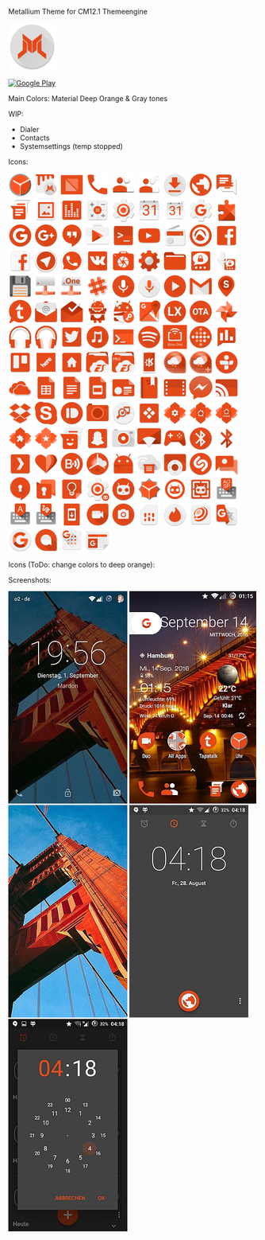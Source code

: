 Metallium Theme for CM12.1 Themeengine

![AppIcon](https://raw.githubusercontent.com/MardonHH/Metallium/master/preview/ic_launcher.png)

<a href="https://play.google.com/store/apps/details?id=org.spikelab.metallium">
  <img alt="Google Play"
       src="http://developer.android.com/images/brand/en_generic_rgb_wo_60.png" />
</a>

Main Colors:
Material Deep Orange & Gray tones

WIP:
- Dialer
- Contacts
- Systemsettings (temp stopped)

Icons:

![DeskClock](https://raw.githubusercontent.com/MardonHH/Metallium/master/preview/icons/clock.png)
![Themes](https://raw.githubusercontent.com/MardonHH/Metallium/master/preview/icons/themes.png)
![Themes Provider](https://raw.githubusercontent.com/MardonHH/Metallium/master/preview/icons/themes_provider.png)
![Dialer](https://raw.githubusercontent.com/MardonHH/Metallium/master/preview/icons/phone.png)
![Contacts](https://raw.githubusercontent.com/MardonHH/Metallium/master/preview/icons/contacts.png)
![Google Contacts-Sync](https://raw.githubusercontent.com/MardonHH/Metallium/master/preview/icons/google_contacts-sync.png)
![Downloads](https://raw.githubusercontent.com/MardonHH/Metallium/master/preview/icons/downloads.png)
![Browser](https://raw.githubusercontent.com/MardonHH/Metallium/master/preview/icons/browser.png)
![SMS](https://raw.githubusercontent.com/MardonHH/Metallium/master/preview/icons/sms.png)
![GoogleMessenger](https://raw.githubusercontent.com/MardonHH/Metallium/master/preview/icons/google_messenger.png)
![Gallery](https://raw.githubusercontent.com/MardonHH/Metallium/master/preview/icons/gallery.png)
![AudioFX](https://raw.githubusercontent.com/MardonHH/Metallium/master/preview/icons/audiofx.png)
![Calculator](https://raw.githubusercontent.com/MardonHH/Metallium/master/preview/icons/calculator.png)
![Settings](https://raw.githubusercontent.com/MardonHH/Metallium/master/preview/icons/settings.png)
![Calendar](https://raw.githubusercontent.com/MardonHH/Metallium/master/preview/icons/calendar.png)
![Google Calendar-Sync](https://raw.githubusercontent.com/MardonHH/Metallium/master/preview/icons/google_calendar-sync.png)
![GMSSettings](https://raw.githubusercontent.com/MardonHH/Metallium/master/preview/icons/gsettings.png)
![PlayServices](https://raw.githubusercontent.com/MardonHH/Metallium/master/preview/icons/playservices.png)
![GHome](https://raw.githubusercontent.com/MardonHH/Metallium/master/preview/icons/google_home.png)
![G+](https://raw.githubusercontent.com/MardonHH/Metallium/master/preview/icons/g+.png)
![Hangouts](https://raw.githubusercontent.com/MardonHH/Metallium/master/preview/icons/hangouts.png)
![PlayStore](https://raw.githubusercontent.com/MardonHH/Metallium/master/preview/icons/playstore.png)
![Terminal](https://raw.githubusercontent.com/MardonHH/Metallium/master/preview/icons/terminal.png)
![YouTube](https://raw.githubusercontent.com/MardonHH/Metallium/master/preview/icons/youtube.png)
![FM](https://raw.githubusercontent.com/MardonHH/Metallium/master/preview/icons/fm.png)
![Audials](https://raw.githubusercontent.com/MardonHH/Metallium/master/preview/icons/audials.png)
![Facebook](https://raw.githubusercontent.com/MardonHH/Metallium/master/preview/icons/facebook.png)
![FacebookLite](https://raw.githubusercontent.com/MardonHH/Metallium/master/preview/icons/facebooklite.png)
![Telegram](https://raw.githubusercontent.com/MardonHH/Metallium/master/preview/icons/telegram.png)
![WhatsApp](https://raw.githubusercontent.com/MardonHH/Metallium/master/preview/icons/whatsapp.png)
![VK](https://raw.githubusercontent.com/MardonHH/Metallium/master/preview/icons/vk.png)
![Camera](https://raw.githubusercontent.com/MardonHH/Metallium/master/preview/icons/cam.png)
![KernelAdiutor](https://raw.githubusercontent.com/MardonHH/Metallium/master/preview/icons/kerneladiutor.png)
![CM-Filemanager](https://raw.githubusercontent.com/MardonHH/Metallium/master/preview/icons/cmfilemanager.png)
![Threema](https://raw.githubusercontent.com/MardonHH/Metallium/master/preview/icons/threema.png)
![Threema_Voicemessageplugin](https://raw.githubusercontent.com/MardonHH/Metallium/master/preview/icons/threema_voice.png)
![TotalCommander](https://raw.githubusercontent.com/MardonHH/Metallium/master/preview/icons/totalcommander.png)
![TotalCommander LAN plugin](https://raw.githubusercontent.com/MardonHH/Metallium/master/preview/icons/totalcommander_lan-plugin.png)
![TotalCommander LAN plugin](https://raw.githubusercontent.com/MardonHH/Metallium/master/preview/icons/totalcommander_wl_skydrive-plugin.png)
![Slack](https://raw.githubusercontent.com/MardonHH/Metallium/master/preview/icons/slack.png)
![Soundrecorder](https://raw.githubusercontent.com/MardonHH/Metallium/master/preview/icons/soundrec.png)
![GVSearch](https://raw.githubusercontent.com/MardonHH/Metallium/master/preview/icons/google_voicesearch.png)
![MX-Player](https://raw.githubusercontent.com/MardonHH/Metallium/master/preview/icons/mxplayer.png)
![GMail](https://raw.githubusercontent.com/MardonHH/Metallium/master/preview/icons/gmail.png)
![Streetspotr](https://raw.githubusercontent.com/MardonHH/Metallium/master/preview/icons/streetspotr.png)
![Tapatalk](https://raw.githubusercontent.com/MardonHH/Metallium/master/preview/icons/tapatalk.png)
![EMail](https://raw.githubusercontent.com/MardonHH/Metallium/master/preview/icons/email.png)
![Inbox](https://raw.githubusercontent.com/MardonHH/Metallium/master/preview/icons/inbox.png)
![SD-Maid](https://raw.githubusercontent.com/MardonHH/Metallium/master/preview/icons/sdmaid.png)
![SD-Maid Pro](https://raw.githubusercontent.com/MardonHH/Metallium/master/preview/icons/sdmaidpro.png)
![Google Maps](https://raw.githubusercontent.com/MardonHH/Metallium/master/preview/icons/maps.png)
![LegacyXperiaCenter](https://raw.githubusercontent.com/MardonHH/Metallium/master/preview/icons/lx.png)
![OTA-Updater](https://raw.githubusercontent.com/MardonHH/Metallium/master/preview/icons/ota.png)
![Google Photos](https://raw.githubusercontent.com/MardonHH/Metallium/master/preview/icons/gphoto.png)
![Eleven](https://raw.githubusercontent.com/MardonHH/Metallium/master/preview/icons/eleven.png)
![Play Music](https://raw.githubusercontent.com/MardonHH/Metallium/master/preview/icons/playmusic.png)
![Twitter](https://raw.githubusercontent.com/MardonHH/Metallium/master/preview/icons/twitter.png)
![Sony Music](https://raw.githubusercontent.com/MardonHH/Metallium/master/preview/icons/sonymusic.png)
![ConnectBot](https://raw.githubusercontent.com/MardonHH/Metallium/master/preview/icons/connectbot.png)
![Spotify](https://raw.githubusercontent.com/MardonHH/Metallium/master/preview/icons/spotify.png)
![Xbox One Smartglass](https://raw.githubusercontent.com/MardonHH/Metallium/master/preview/icons/xboxonesg.png)
![FitBit](https://raw.githubusercontent.com/MardonHH/Metallium/master/preview/icons/fitbit.png)
![Google Rewards](https://raw.githubusercontent.com/MardonHH/Metallium/master/preview/icons/rewards.png)
![Trello](https://raw.githubusercontent.com/MardonHH/Metallium/master/preview/icons/trello.png)
![Here Maps](https://raw.githubusercontent.com/MardonHH/Metallium/master/preview/icons/here.png)
![Here Maps Home](https://raw.githubusercontent.com/MardonHH/Metallium/master/preview/icons/here_home.png)
![ES Explorer](https://raw.githubusercontent.com/MardonHH/Metallium/master/preview/icons/es-expl.png)
![ES Explorer PRO](https://raw.githubusercontent.com/MardonHH/Metallium/master/preview/icons/es-expl-pro.png)
![KDE Connect](https://raw.githubusercontent.com/MardonHH/Metallium/master/preview/icons/kdeconnect.png)
![Android weather](https://raw.githubusercontent.com/MardonHH/Metallium/master/preview/icons/androidweather.png)
![Android weather adfree](https://raw.githubusercontent.com/MardonHH/Metallium/master/preview/icons/androidweather_adfree.png)
![Tunein](https://raw.githubusercontent.com/MardonHH/Metallium/master/preview/icons/tunein.png)
![Skydrive](https://raw.githubusercontent.com/MardonHH/Metallium/master/preview/icons/ms_skydrive.png)
![GoogleSheets](https://raw.githubusercontent.com/MardonHH/Metallium/master/preview/icons/gsheets.png)
![GoogleDocs](https://raw.githubusercontent.com/MardonHH/Metallium/master/preview/icons/gdocs.png)
![GoogleSlides](https://raw.githubusercontent.com/MardonHH/Metallium/master/preview/icons/gslides.png)
![GoogleNewsstand](https://raw.githubusercontent.com/MardonHH/Metallium/master/preview/icons/google_newsstand.png)
![GoogleBooks](https://raw.githubusercontent.com/MardonHH/Metallium/master/preview/icons/google_books.png)
![GoogleMovies](https://raw.githubusercontent.com/MardonHH/Metallium/master/preview/icons/google_movies.png)
![FacebookMessenger](https://raw.githubusercontent.com/MardonHH/Metallium/master/preview/icons/facebook_messenger.png)
![ChromeCast](https://raw.githubusercontent.com/MardonHH/Metallium/master/preview/icons/chromecast.png)
![Dropbox](https://raw.githubusercontent.com/MardonHH/Metallium/master/preview/icons/dropbox.png)
![Skype](https://raw.githubusercontent.com/MardonHH/Metallium/master/preview/icons/skype.png)
![Pushbullet](https://raw.githubusercontent.com/MardonHH/Metallium/master/preview/icons/pushbullet.png)
![Cardboard Camera](https://raw.githubusercontent.com/MardonHH/Metallium/master/preview/icons/cardboard_cam.png)
![TrackID](https://raw.githubusercontent.com/MardonHH/Metallium/master/preview/icons/trackid.png)
![Kore](https://raw.githubusercontent.com/MardonHH/Metallium/master/preview/icons/kore_remote.png)
![Nova Settings](https://raw.githubusercontent.com/MardonHH/Metallium/master/preview/icons/nova_settings.png)
![Nova Launcher](https://raw.githubusercontent.com/MardonHH/Metallium/master/preview/icons/nova_launcher.png)
![Nova Launcher Prime](https://raw.githubusercontent.com/MardonHH/Metallium/master/preview/icons/nova_launcher_prime.png)
![Nova Puzzle](https://raw.githubusercontent.com/MardonHH/Metallium/master/preview/icons/nova_puzzle.png)
![Tesla Unread](https://raw.githubusercontent.com/MardonHH/Metallium/master/preview/icons/tesla_unread.png)
![aosp messenger](https://raw.githubusercontent.com/MardonHH/Metallium/master/preview/icons/aosp_messenger.png)
![Snapchat](https://raw.githubusercontent.com/MardonHH/Metallium/master/preview/icons/snapchat.png)
![CM SnapCamera](https://raw.githubusercontent.com/MardonHH/Metallium/master/preview/icons/cm_snapcamera.png)
![Localcast](https://raw.githubusercontent.com/MardonHH/Metallium/master/preview/icons/localcast.png)
![PlayGames](https://raw.githubusercontent.com/MardonHH/Metallium/master/preview/icons/play_games.png)
![Bluetooth](https://raw.githubusercontent.com/MardonHH/Metallium/master/preview/icons/bt.png)
![Bluetooth](https://raw.githubusercontent.com/MardonHH/Metallium/master/preview/icons/bluetooth.png)
![Plex](https://raw.githubusercontent.com/MardonHH/Metallium/master/preview/icons/plex.png)
![GoogleFit](https://raw.githubusercontent.com/MardonHH/Metallium/master/preview/icons/google_fit.png)
![Bubble UPnP](https://raw.githubusercontent.com/MardonHH/Metallium/master/preview/icons/bubbleupnp.png)
![Chronus](https://raw.githubusercontent.com/MardonHH/Metallium/master/preview/icons/chronus.png)
![App Icon](https://raw.githubusercontent.com/MardonHH/Metallium/master/preview/icons/app_icon.png)
![Cloudprint](https://raw.githubusercontent.com/MardonHH/Metallium/master/preview/icons/cloudprint.png)
![Google TV Remote](https://raw.githubusercontent.com/MardonHH/Metallium/master/preview/icons/google_tvremote.png)
![Shazam Encore](https://raw.githubusercontent.com/MardonHH/Metallium/master/preview/icons/shazam_encore.png)
![Google Hands Free](https://raw.githubusercontent.com/MardonHH/Metallium/master/preview/icons/google_hands_free.png)
![Signal Messager](https://raw.githubusercontent.com/MardonHH/Metallium/master/preview/icons/signal_msgr.png)
![SMSSecure](https://raw.githubusercontent.com/MardonHH/Metallium/master/preview/icons/smssecure.png)
![Google Keep](https://raw.githubusercontent.com/MardonHH/Metallium/master/preview/icons/google_keep.png)
![CyanogenMod Settings Provider](https://raw.githubusercontent.com/MardonHH/Metallium/master/preview/icons/cm_settings.png)
![CyanogenMod Launcher](https://raw.githubusercontent.com/MardonHH/Metallium/master/preview/icons/cm_launcher.png)
![CyanogenMod LockClock](https://raw.githubusercontent.com/MardonHH/Metallium/master/preview/icons/cm_lockclock.png)
![CyanogenMod SetupWizard](https://raw.githubusercontent.com/MardonHH/Metallium/master/preview/icons/cm_setupwizard.png)
![CyanogenMod Wallpapers](https://raw.githubusercontent.com/MardonHH/Metallium/master/preview/icons/cm_wallpapers.png)
![AOSP Keyboard](https://raw.githubusercontent.com/MardonHH/Metallium/master/preview/icons/aosp_keyboard.png)
![Google Keyboard](https://raw.githubusercontent.com/MardonHH/Metallium/master/preview/icons/google_keyboard.png)
![Google Handwriting](https://raw.githubusercontent.com/MardonHH/Metallium/master/preview/icons/google_handwriting.png)
![CyanogenMod Updater](https://raw.githubusercontent.com/MardonHH/Metallium/master/preview/icons/cm_updater.png)
![Google Duo](https://raw.githubusercontent.com/MardonHH/Metallium/master/preview/icons/google_duo.png)
![Open Camera](https://raw.githubusercontent.com/MardonHH/Metallium/master/preview/icons/open_camera.png)
![SIM Toolkit](https://raw.githubusercontent.com/MardonHH/Metallium/master/preview/icons/sim_toolkit.png)
![Tinder](https://raw.githubusercontent.com/MardonHH/Metallium/master/preview/icons/tinder.png)
![ROMEO](https://raw.githubusercontent.com/MardonHH/Metallium/master/preview/icons/romeo.png)
![Google Translate](https://raw.githubusercontent.com/MardonHH/Metallium/master/preview/icons/google_translate.png)
![GSearch](https://raw.githubusercontent.com/MardonHH/Metallium/master/preview/icons/google_search.png)
![Google Allo](https://raw.githubusercontent.com/MardonHH/Metallium/master/preview/icons/google_allo.png)
![Google In App Search](https://raw.githubusercontent.com/MardonHH/Metallium/master/preview/icons/google_in_apps.png)
![Google News and Weather](https://raw.githubusercontent.com/MardonHH/Metallium/master/preview/icons/g_news_weather.png)



Icons (ToDo: change colors to deep orange):




Screenshots:

![Lockscreen](https://raw.githubusercontent.com/MardonHH/Metallium/master/preview/lockscreen.jpg)
![Nexus Launcher](https://raw.githubusercontent.com/MardonHH/Metallium/master/preview/nexuslauncher.jpg)
![Wallpaper](https://raw.githubusercontent.com/MardonHH/Metallium/master/preview/wallpaper.jpg)
![Clock](https://raw.githubusercontent.com/MardonHH/Metallium/master/preview/clock.jpg)
![Clock2](https://raw.githubusercontent.com/MardonHH/Metallium/master/preview/clock2.jpg)
